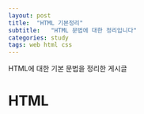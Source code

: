 ```yaml
---
layout: post
title:  "HTML 기본정리"
subtitle:   "HTML 문법에 대한 정리입니다"
categories: study
tags: web html css
---
```


HTML에 대한 기본 문법을 정리한 게시글

# HTML
